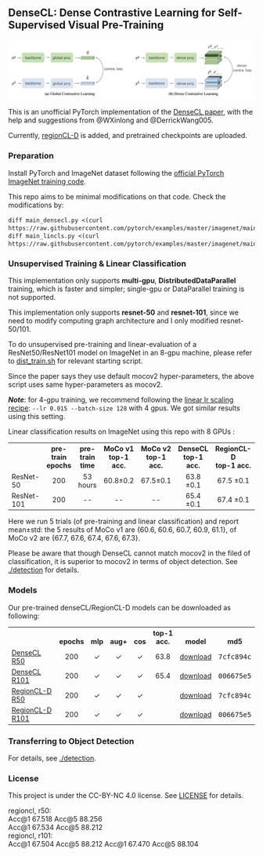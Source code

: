 ## DenseCL: Dense Contrastive Learning for Self-Supervised Visual Pre-Training


<p align="center">
  <img src="./denseCL.png" width="600">
</p>

This is an unofficial PyTorch implementation of the [DenseCL paper](https://arxiv.org/abs/2011.09157), with the help and suggestions from @WXinlong and @DerrickWang005.

Currently, [regionCL-D](https://arxiv.org/abs/2111.12309) is added, and pretrained checkpoints are uploaded.


### Preparation

Install PyTorch and ImageNet dataset following the [official PyTorch ImageNet training code](https://github.com/pytorch/examples/tree/master/imagenet).

This repo aims to be minimal modifications on that code. Check the modifications by:
```
diff main_densecl.py <(curl https://raw.githubusercontent.com/pytorch/examples/master/imagenet/main.py)
diff main_lincls.py <(curl https://raw.githubusercontent.com/pytorch/examples/master/imagenet/main.py)
```


### Unsupervised Training & Linear Classification

This implementation only supports **multi-gpu**, **DistributedDataParallel** training, which is faster and simpler; single-gpu or DataParallel training is not supported.

This implementation only supports **resnet-50** and **resnet-101**, since we need to modify computing graph architecture and I only modified resnet-50/101.

To do unsupervised pre-training and linear-evaluation of a ResNet50/ResNet101 model on ImageNet in an 8-gpu machine, please refer to [dist_train.sh](./dist_train.sh) for relevant starting script.

Since the paper says they use default mocov2 hyper-parameters, the above script uses same hyper-parameters as mocov2.

***Note***: for 4-gpu training, we recommend following the [linear lr scaling recipe](https://arxiv.org/abs/1706.02677): `--lr 0.015 --batch-size 128` with 4 gpus. We got similar results using this setting.


Linear classification results on ImageNet using this repo with 8 GPUs :
<table><tbody>
<!-- START TABLE -->
<!-- TABLE HEADER -->
<th valign="bottom"></th>
<th valign="bottom">pre-train<br/>epochs</th>
<th valign="bottom">pre-train<br/>time</th>
<th valign="bottom">MoCo v1<br/>top-1 acc.</th>
<th valign="bottom">MoCo v2<br/>top-1 acc.</th>
<th valign="bottom">DenseCL<br/>top-1 acc.</th>
<th valign="bottom">RegionCL-D<br/>top-1 acc.</th>
<!-- TABLE BODY -->
<tr><td align="left">ResNet-50</td>
<td align="center">200</td>
<td align="center">53 hours</td>
<td align="center">60.8&plusmn;0.2</td>
<td align="center">67.5&plusmn;0.1</td>
<td align="center"> 63.8 &plusmn;0.1</td>
<td align="center"> 67.5 &plusmn;0.1</td>
</tr>
<tr><td align="left">ResNet-101</td>
<td align="center">200</td>
<td align="center">--</td>
<td align="center">--</td>
<td align="center">--</td>
<td align="center"> 65.4 &plusmn;0.1</td>
<td align="center"> 67.4 &plusmn;0.1</td>
</tr>
</tbody></table>

Here we run 5 trials (of pre-training and linear classification) and report mean&plusmn;std: the 5 results of MoCo v1 are {60.6, 60.6, 60.7, 60.9, 61.1}, of MoCo v2 are {67.7, 67.6, 67.4, 67.6, 67.3}.

Please be aware that though DenseCL cannot match mocov2 in the filed of classification, it is superior to mocov2 in terms of object detection. See [./detection](detection) for details.


### Models

Our pre-trained denseCL/RegionCL-D models can be downloaded as following:
<table><tbody>
<!-- START TABLE -->
<!-- TABLE HEADER -->
<th valign="bottom"></th>
<th valign="bottom">epochs</th>
<th valign="bottom">mlp</th>
<th valign="bottom">aug+</th>
<th valign="bottom">cos</th>
<th valign="bottom">top-1 acc.</th>
<th valign="bottom">model</th>
<th valign="bottom">md5</th>
<!-- TABLE BODY -->
<tr><td align="left"><a href="https://arxiv.org/abs/2011.09157">DenseCL R50</a></td>
<td align="center">200</td>
<td align="center">&#x2713</td>
<td align="center">&#x2713</td>
<td align="center">&#x2713</td>
<td align="center"> 63.8 </td>
<td align="center"><a href="https://github.com/CoinCheung/denseCL/releases/download/v0.0.1/r50_checkpoint_0199.pth.tar">download</a></td>
<td align="center"><tt>7cfc894c</tt></td>
</tr>
<tr><td align="left"><a href="https://arxiv.org/abs/2011.09157">DenseCL R101</a></td>
<td align="center">200</td>
<td align="center">&#x2713</td>
<td align="center">&#x2713</td>
<td align="center">&#x2713</td>
<td align="center">65.4</td>
<td align="center"><a href="https://github.com/CoinCheung/denseCL/releases/download/v0.0.1/r101_checkpoint_0199.pth.tar">download</a></td>
<td align="center"><tt>006675e5</tt></td>
</tr>
<tr><td align="left"><a href="https://arxiv.org/abs/2111.12309">RegionCL-D R50</a></td>
<td align="center">200</td>
<td align="center">&#x2713</td>
<td align="center">&#x2713</td>
<td align="center">&#x2713</td>
<td align="center">  </td>
<td align="center"><a href="https://github.com/CoinCheung/DenseCL/releases/download/v0.0.1/regioncl_r50_checkpoint_0199.pth.tar">download</a></td>
<td align="center"><tt>7cfc894c</tt></td>
</tr>
<tr><td align="left"><a href="https://arxiv.org/abs/2111.12309">RegionCL-D R101</a></td>
<td align="center">200</td>
<td align="center">&#x2713</td>
<td align="center">&#x2713</td>
<td align="center">&#x2713</td>
<td align="center"></td>
<td align="center"><a href="https://github.com/CoinCheung/DenseCL/releases/download/v0.0.1/regioncl_r101_checkpoint_0199.pth.tar">download</a></td>
<td align="center"><tt>006675e5</tt></td>
</tr>
</tbody></table>


### Transferring to Object Detection

For details, see [./detection](detection).


### License

This project is under the CC-BY-NC 4.0 license. See [LICENSE](LICENSE) for details.



regioncl, r50:  
    Acc@1 67.518 Acc@5 88.256  
    Acc@1 67.534 Acc@5 88.212  
regioncl, r101:  
    Acc@1 67.504 Acc@5 88.212
    Acc@1 67.470 Acc@5 88.104
    

